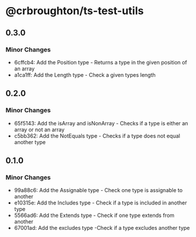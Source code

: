 # @crbroughton/ts-test-utils

## 0.3.0

### Minor Changes

- 6cffcb4: Add the Position type - Returns a type in the given position of an array
- a1ca1ff: Add the Length type - Check a given types length

## 0.2.0

### Minor Changes

- 65f5143: Add the isArray and isNonArray - Checks if a type is either an array or not an array
- c5bb362: Add the NotEquals type - Checks if a type does not equal another type

## 0.1.0

### Minor Changes

- 99a88c6: Add the Assignable type - Check one type is assignable to another
- e10315e: Add the Includes type - Check if a type is included in another type
- 5566ad6: Add the Extends type - Check if one type extends from another
- 67001ad: Add the excludes type -Check if a type excludes another type

